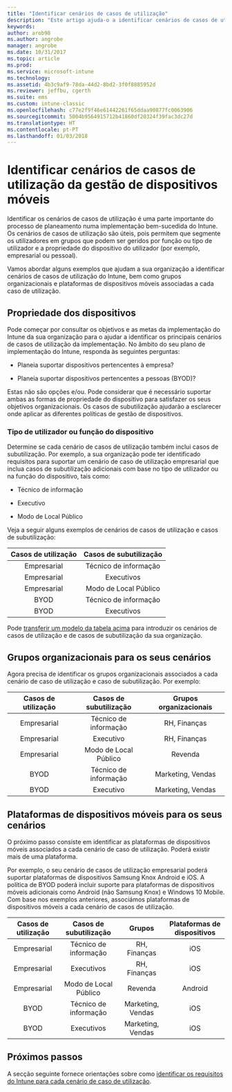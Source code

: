```yaml
---
title: "Identificar cenários de casos de utilização"
description: "Este artigo ajuda-o a identificar cenários de casos de utilização e casos de subutilização para uma implementação do Microsoft Intune apenas na cloud."
keywords: 
author: arob98
ms.author: angrobe
manager: angrobe
ms.date: 10/31/2017
ms.topic: article
ms.prod: 
ms.service: microsoft-intune
ms.technology: 
ms.assetid: 4b3c9af9-78da-44d2-8bd2-3f0f8885952d
ms.reviewer: jeffbu, cgerth
ms.suite: ems
ms.custom: intune-classic
ms.openlocfilehash: c77e2f9f46e61442261f65ddaa90877fc0063906
ms.sourcegitcommit: 5004b9564915712b41860df20324f39fac3dc27d
ms.translationtype: HT
ms.contentlocale: pt-PT
ms.lasthandoff: 01/03/2018
---
```

# <a name="identify-mobile-device-management-use-case-scenarios"></a>Identificar cenários de casos de utilização da gestão de dispositivos móveis

Identificar os cenários de casos de utilização é uma parte importante do processo de planeamento numa implementação bem-sucedida do Intune. Os cenários de casos de utilização são úteis, pois permitem que segmente os utilizadores em grupos que podem ser geridos por função ou tipo de utilizador e a propriedade do dispositivo do utilizador (por exemplo, empresarial ou pessoal).

Vamos abordar alguns exemplos que ajudam a sua organização a identificar cenários de casos de utilização do Intune, bem como grupos organizacionais e plataformas de dispositivos móveis associadas a cada caso de utilização.

## <a name="device-ownership"></a>Propriedade dos dispositivos
Pode começar por consultar os objetivos e as metas da implementação do Intune da sua organização para o ajudar a identificar os principais cenários de casos de utilização da implementação. No âmbito do seu plano de implementação do Intune, responda às seguintes perguntas:

-   Planeia suportar dispositivos pertencentes à empresa?

-   Planeia suportar dispositivos pertencentes a pessoas (BYOD)?

Estas não são opções e/ou. Pode considerar que é necessário suportar ambas as formas de propriedade do dispositivo para satisfazer os seus objetivos organizacionais. Os casos de subutilização ajudarão a esclarecer onde aplicar as diferentes políticas de gestão de dispositivos.

### <a name="user-type-or-device-role"></a>Tipo de utilizador ou função do dispositivo

Determine se cada cenário de casos de utilização também inclui casos de subutilização. Por exemplo, a sua organização pode ter identificado requisitos para suportar um cenário de caso de utilização empresarial que inclua casos de subutilização adicionais com base no tipo de utilizador ou na função do dispositivo, tais como:

-   Técnico de informação

-   Executivo

-   Modo de Local Público

Veja a seguir alguns exemplos de cenários de casos de utilização e casos de subutilização:

| **Casos de utilização** | **Casos de subutilização** |
|:---:|:---:|
| Empresarial | Técnico de informação |              
| Empresarial | Executivos |           
| Empresarial | Modo de Local Público |
| BYOD | Técnico de informação |           
| BYOD | Executivos |

Pode [transferir um modelo da tabela acima](https://gallery.technet.microsoft.com/Intune-deployment-planning-fae156c2?redir=0) para introduzir os cenários de casos de utilização e de casos de subutilização da sua organização.

## <a name="organizational-groups-for-your-scenarios"></a>Grupos organizacionais para os seus cenários

Agora precisa de identificar os grupos organizacionais associados a cada cenário de caso de utilização e caso de subutilização. Por exemplo:

| **Casos de utilização** | **Casos de subutilização** | **Grupos organizacionais** |
|:---:|:---:|:---:|
| Empresarial | Técnico de informação | RH, Finanças |               
| Empresarial | Executivo | RH, Finanças |            
| Empresarial | Modo de Local Público | Revenda |
| BYOD | Técnico de informação | Marketing, Vendas |            
| BYOD | Executivo | Marketing, Vendas |


## <a name="mobile-device-platforms-for-your-scenarios"></a>Plataformas de dispositivos móveis para os seus cenários

O próximo passo consiste em identificar as plataformas de dispositivos móveis associados a cada cenário de caso de utilização. Poderá existir mais de uma plataforma.

Por exemplo, o seu cenário de casos de utilização empresarial poderá suportar plataformas de dispositivos Samsung Knox Android e iOS. A política de BYOD poderá incluir suporte para plataformas de dispositivos móveis adicionais como Android (não Samsung Knox) e Windows 10 Mobile. Com base nos exemplos anteriores, associámos plataformas de dispositivos móveis a cada cenário de casos de utilização.

| **Casos de utilização** | **Casos de subutilização** | **Grupos** | **Plataformas de dispositivos** |   
|:---:|:---:|:---:|:---:|
| Empresarial | Técnico de informação | RH, Finanças | iOS |                                                           
| Empresarial | Executivos | RH, Finanças | iOS |                                                           
| Empresarial | Modo de Local Público | Revenda | Android |
| BYOD | Técnico de informação | Marketing, Vendas | iOS |                                                           
| BYOD | Executivos | Marketing, Vendas | iOS |

## <a name="next-steps"></a>Próximos passos

A secção seguinte fornece orientações sobre como [identificar os requisitos do Intune para cada cenário de caso de utilização](planning-guide-requirements.md).
